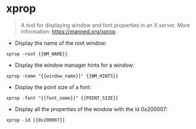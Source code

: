 # xprop

> A tool for displaying window and font properties in an X server.
> More information: <https://manned.org/xprop>.

- Display the name of the root window:

`xprop -root {{WM_NAME}}`

- Display the window manager hints for a window:

`xprop -name "{{window_name}}" {{WM_HINTS}}`

- Display the point size of a font:

`xprop -font "{{font_name}}" {{POINT_SIZE}}`

- Display all the properties of the window with the id 0x200007:

`xprop -id {{0x200007}}`
